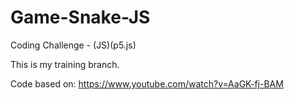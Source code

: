 # Game-Snake-JS
Coding Challenge - (JS)(p5.js)

This is my training branch.

Code based on: https://www.youtube.com/watch?v=AaGK-fj-BAM
